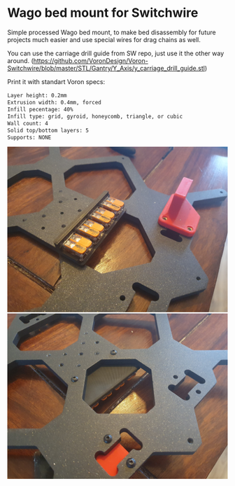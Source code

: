 # Wago bed mount for Switchwire

Simple processed Wago bed mount, to make bed disassembly for future projects much easier and use special wires for drag chains as well.

You can use the carriage drill guide from SW repo, just use it the other way around. (https://github.com/VoronDesign/Voron-Switchwire/blob/master/STL/Gantry/Y_Axis/y_carriage_drill_guide.stl)

Print it with standart Voron specs: 

    Layer height: 0.2mm
    Extrusion width: 0.4mm, forced
    Infill pecentage: 40%
    Infill type: grid, gyroid, honeycomb, triangle, or cubic
    Wall count: 4
    Solid top/bottom layers: 5
    Supports: NONE


![images/wago_bed_mount_1.jpg](images/wago_bed_mount_1.jpg)
![images/wago_bed_mount_2.jpg](images/wago_bed_mount_2.jpg)
